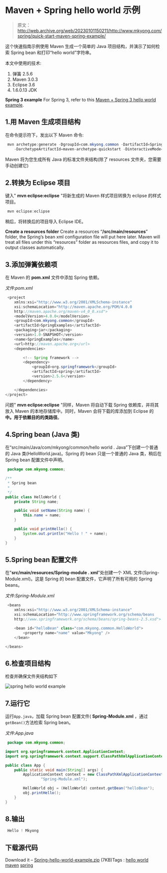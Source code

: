 # Maven + Spring hello world 示例

> 原文：<http://web.archive.org/web/20230101150211/http://www.mkyong.com/spring/quick-start-maven-spring-example/>

这个快速指南示例使用 Maven 生成一个简单的 Java 项目结构，并演示了如何检索 Spring bean 和打印“hello world”字符串。

本文中使用的技术:

1.  弹簧 2.5.6
2.  Maven 3.0.3
3.  Eclipse 3.6
4.  1.6.0.13 JDK

**Spring 3 example**
For Spring 3, refer to this [Maven + Spring 3 hello world example](http://web.archive.org/web/20210421083905/http://www.mkyong.com/spring3/spring-3-hello-world-example/).

## 1.用 Maven 生成项目结构

在命令提示符下，发出以下 Maven 命令:

```java
 mvn archetype:generate -DgroupId=com.mkyong.common -DartifactId=SpringExamples 
	-DarchetypeArtifactId=maven-archetype-quickstart -DinteractiveMode=false 
```

Maven 将为您生成所有 Java 的标准文件夹结构(除了 resources 文件夹，您需要手动创建它)

## 2.转换为 Eclipse 项目

键入" **mvn eclipse:eclipse** "将新生成的 Maven 样式项目转换为 eclipse 的样式项目。

```java
 mvn eclipse:eclipse 
```

稍后，将转换后的项目导入 Eclipse IDE。

**Create a resources folder**
Create a resources “**/src/main/resources**” folder, the Spring’s bean xml configuration file will put here later. Maven will treat all files under this “resources” folder as resources files, and copy it to output classes automatically.

## 3.添加弹簧依赖项

在 Maven 的 **pom.xml** 文件中添加 Spring 依赖。

*文件:pom.xml*

```java
 <project  
	xmlns:xsi="http://www.w3.org/2001/XMLSchema-instance"
	xsi:schemaLocation="http://maven.apache.org/POM/4.0.0 
	http://maven.apache.org/maven-v4_0_0.xsd">
	<modelVersion>4.0.0</modelVersion>
	<groupId>com.mkyong.common</groupId>
	<artifactId>SpringExamples</artifactId>
	<packaging>jar</packaging>
	<version>1.0-SNAPSHOT</version>
	<name>SpringExamples</name>
	<url>http://maven.apache.org</url>
	<dependencies>

		<!-- Spring framework -->
		<dependency>
			<groupId>org.springframework</groupId>
			<artifactId>spring</artifactId>
			<version>2.5.6</version>
		</dependency>

	</dependencies>
</project> 
```

问题" **mvn eclipse:eclipse** "同样，Maven 将自动下载 Spring 依赖库，并将其放入 Maven 的本地存储库中。同时，Maven 会将下载的库添加到 Eclipse 的**中。用于依赖目的的类路径**。

## 4.Spring bean (Java 类)

在“src/main/Java/com/mkyong/common/hello world . Java”下创建一个普通的 Java 类(HelloWorld.java)。Spring 的 bean 只是一个普通的 Java 类，稍后在 Spring bean 配置文件中声明。

```java
 package com.mkyong.common;

/**
 * Spring bean
 * 
 */
public class HelloWorld {
	private String name;

	public void setName(String name) {
		this.name = name;
	}

	public void printHello() {
		System.out.println("Hello ! " + name);
	}
} 
```

## 5.Spring bean 配置文件

在"**src/main/resources/Spring-module . xml**"处创建一个 XML 文件(Spring-Module.xml)。这是 Spring 的 bean 配置文件，它声明了所有可用的 Spring beans。

*文件:Spring-Module.xml*

```java
 <beans 
	xmlns:xsi="http://www.w3.org/2001/XMLSchema-instance"
	xsi:schemaLocation="http://www.springframework.org/schema/beans
	http://www.springframework.org/schema/beans/spring-beans-2.5.xsd">

	<bean id="helloBean" class="com.mkyong.common.HelloWorld">
		<property name="name" value="Mkyong" />
	</bean>

</beans> 
```

## 6.检查项目结构

检查并确保文件夹结构如下

![spring hello world example](img/cb01a87973497863b901584885fa019f.png "spring-hello-world-example")

## 7.运行它

运行`App.java`，加载 Spring bean 配置文件( **Spring-Module.xml** ，通过`getBean()`方法检索 Spring bean。

*文件:App.java*

```java
 package com.mkyong.common;

import org.springframework.context.ApplicationContext;
import org.springframework.context.support.ClassPathXmlApplicationContext;

public class App {
	public static void main(String[] args) {
		ApplicationContext context = new ClassPathXmlApplicationContext(
				"Spring-Module.xml");

		HelloWorld obj = (HelloWorld) context.getBean("helloBean");
		obj.printHello();
	}
} 
```

## 8.输出

```java
 Hello ! Mkyong 
```

## 下载源代码

Download it – [Spring-hello-world-example.zip](http://web.archive.org/web/20210421083905/http://www.mkyong.com/wp-content/uploads/2010/03/SpringExample.zip) (7KB)Tags : [hello world](http://web.archive.org/web/20210421083905/https://mkyong.com/tag/hello-world/) [maven](http://web.archive.org/web/20210421083905/https://mkyong.com/tag/maven/) [spring](http://web.archive.org/web/20210421083905/https://mkyong.com/tag/spring/)<input type="hidden" id="mkyong-current-postId" value="3601">